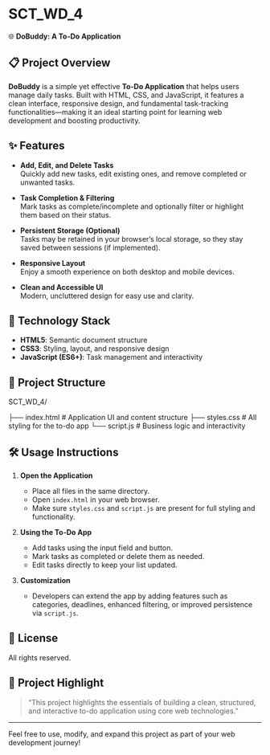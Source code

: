 # SCT_WD_4

🌐 **DoBuddy: A To-Do Application**

## 📋 Project Overview

**DoBuddy** is a simple yet effective **To-Do Application** that helps users manage daily tasks. Built with HTML, CSS, and JavaScript, it features a clean interface, responsive design, and fundamental task-tracking functionalities—making it an ideal starting point for learning web development and boosting productivity.

## ✨ Features

- **Add, Edit, and Delete Tasks**  
  Quickly add new tasks, edit existing ones, and remove completed or unwanted tasks.

- **Task Completion & Filtering**  
  Mark tasks as complete/incomplete and optionally filter or highlight them based on their status.

- **Persistent Storage (Optional)**  
  Tasks may be retained in your browser’s local storage, so they stay saved between sessions (if implemented).

- **Responsive Layout**  
  Enjoy a smooth experience on both desktop and mobile devices.

- **Clean and Accessible UI**  
  Modern, uncluttered design for easy use and clarity.

## 🚀 Technology Stack

- **HTML5**: Semantic document structure
- **CSS3**: Styling, layout, and responsive design
- **JavaScript (ES6+)**: Task management and interactivity

## 📁 Project Structure

SCT_WD_4/

├── index.html # Application UI and content structure
├── styles.css # All styling for the to-do app
└── script.js # Business logic and interactivity


## 🛠️ Usage Instructions

1. **Open the Application**
    - Place all files in the same directory.
    - Open `index.html` in your web browser.
    - Make sure `styles.css` and `script.js` are present for full styling and functionality.

2. **Using the To-Do App**
    - Add tasks using the input field and button.
    - Mark tasks as completed or delete them as needed.
    - Edit tasks directly to keep your list updated.

3. **Customization**
    - Developers can extend the app by adding features such as categories, deadlines, enhanced filtering, or improved persistence via `script.js`.

## 📄 License

All rights reserved.

## 🌟 Project Highlight

> “This project highlights the essentials of building a clean, structured, and interactive to-do application using core web technologies.”

---

Feel free to use, modify, and expand this project as part of your web development journey!


